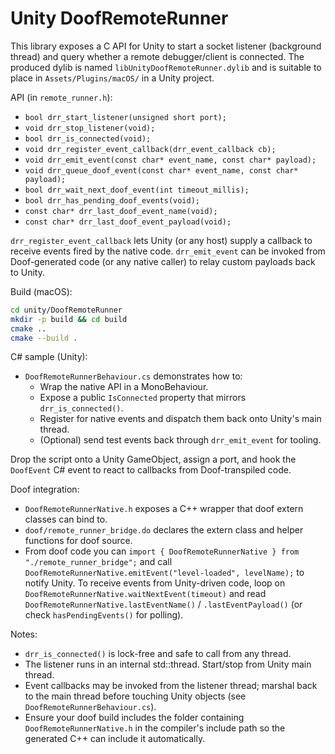 Unity DoofRemoteRunner
=======================

This library exposes a C API for Unity to start a socket listener (background thread) and query whether a remote debugger/client is connected. The produced dylib is named `libUnityDoofRemoteRunner.dylib` and is suitable to place in `Assets/Plugins/macOS/` in a Unity project.

API (in `remote_runner.h`):

- `bool drr_start_listener(unsigned short port);`
- `void drr_stop_listener(void);`
- `bool drr_is_connected(void);`
- `void drr_register_event_callback(drr_event_callback cb);`
- `void drr_emit_event(const char* event_name, const char* payload);`
- `void drr_queue_doof_event(const char* event_name, const char* payload);`
- `bool drr_wait_next_doof_event(int timeout_millis);`
- `bool drr_has_pending_doof_events(void);`
- `const char* drr_last_doof_event_name(void);`
- `const char* drr_last_doof_event_payload(void);`

`drr_register_event_callback` lets Unity (or any host) supply a callback to receive
events fired by the native code. `drr_emit_event` can be invoked from Doof-generated
code (or any native caller) to relay custom payloads back to Unity.

Build (macOS):

```sh
cd unity/DoofRemoteRunner
mkdir -p build && cd build
cmake ..
cmake --build .
```

C# sample (Unity):

- `DoofRemoteRunnerBehaviour.cs` demonstrates how to:
    - Wrap the native API in a MonoBehaviour.
    - Expose a public `IsConnected` property that mirrors `drr_is_connected()`.
    - Register for native events and dispatch them back onto Unity's main thread.
    - (Optional) send test events back through `drr_emit_event` for tooling.

Drop the script onto a Unity GameObject, assign a port, and hook the
`DoofEvent` C# event to react to callbacks from Doof-transpiled code.

Doof integration:

- `DoofRemoteRunnerNative.h` exposes a C++ wrapper that doof extern classes can bind to.
- `doof/remote_runner_bridge.do` declares the extern class and helper functions for doof source.
- From doof code you can `import { DoofRemoteRunnerNative } from "./remote_runner_bridge";` and call
    `DoofRemoteRunnerNative.emitEvent("level-loaded", levelName);` to notify Unity.
    To receive events from Unity-driven code, loop on `DoofRemoteRunnerNative.waitNextEvent(timeout)` and read
    `DoofRemoteRunnerNative.lastEventName()` / `.lastEventPayload()` (or check `hasPendingEvents()` for polling).

Notes:
- `drr_is_connected()` is lock-free and safe to call from any thread.
- The listener runs in an internal std::thread. Start/stop from Unity main thread.
- Event callbacks may be invoked from the listener thread; marshal back to the main
    thread before touching Unity objects (see `DoofRemoteRunnerBehaviour.cs`).
- Ensure your doof build includes the folder containing `DoofRemoteRunnerNative.h` in the compiler's
    include path so the generated C++ can include it automatically.
